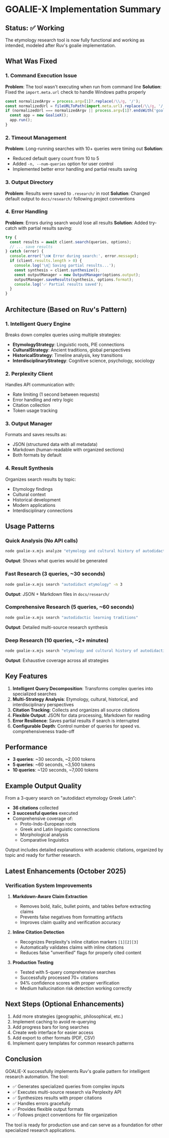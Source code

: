 # GOALIE-X Implementation Summary

## Status: ✅ Working

The etymology research tool is now fully functional and working as intended, modeled after Ruv's goalie implementation.

## What Was Fixed

### 1. Command Execution Issue
**Problem**: The tool wasn't executing when run from command line
**Solution**: Fixed the `import.meta.url` check to handle Windows paths properly
```javascript
const normalizedArgv = process.argv[1]?.replace(/\\/g, '/');
const normalizedUrl = fileURLToPath(import.meta.url).replace(/\\/g, '/');
if (normalizedUrl === normalizedArgv || process.argv[1]?.endsWith('goalie-x.mjs')) {
  const app = new GoalieX();
  app.run();
}
```

### 2. Timeout Management
**Problem**: Long-running searches with 10+ queries were timing out
**Solution**:
- Reduced default query count from 10 to 5
- Added `-n, --num-queries` option for user control
- Implemented better error handling and partial results saving

### 3. Output Directory
**Problem**: Results were saved to `.research/` in root
**Solution**: Changed default output to `docs/research/` following project conventions

### 4. Error Handling
**Problem**: Errors during search would lose all results
**Solution**: Added try-catch with partial results saving:
```javascript
try {
  const results = await client.search(queries, options);
  // ... save results
} catch (error) {
  console.error('\n❌ Error during search:', error.message);
  if (client.results.length > 0) {
    console.log('\n💾 Saving partial results...');
    const synthesis = client.synthesize();
    const outputManager = new OutputManager(options.output);
    outputManager.saveResults(synthesis, options.format);
    console.log('✅ Partial results saved');
  }
}
```

## Architecture (Based on Ruv's Pattern)

### 1. Intelligent Query Engine
Breaks down complex queries using multiple strategies:
- **EtymologyStrategy**: Linguistic roots, PIE connections
- **CulturalStrategy**: Ancient traditions, global perspectives
- **HistoricalStrategy**: Timeline analysis, key transitions
- **InterdisciplinaryStrategy**: Cognitive science, psychology, sociology

### 2. Perplexity Client
Handles API communication with:
- Rate limiting (1 second between requests)
- Error handling and retry logic
- Citation collection
- Token usage tracking

### 3. Output Manager
Formats and saves results as:
- JSON (structured data with all metadata)
- Markdown (human-readable with organized sections)
- Both formats by default

### 4. Result Synthesis
Organizes search results by topic:
- Etymology findings
- Cultural context
- Historical development
- Modern applications
- Interdisciplinary connections

## Usage Patterns

### Quick Analysis (No API calls)
```bash
node goalie-x.mjs analyze "etymology and cultural history of autodidactic learning"
```
**Output**: Shows what queries would be generated

### Fast Research (3 queries, ~30 seconds)
```bash
node goalie-x.mjs search "autodidact etymology" -n 3
```
**Output**: JSON + Markdown files in `docs/research/`

### Comprehensive Research (5 queries, ~60 seconds)
```bash
node goalie-x.mjs search "autodidactic learning traditions"
```
**Output**: Detailed multi-source research synthesis

### Deep Research (10 queries, ~2+ minutes)
```bash
node goalie-x.mjs search "etymology and cultural history of autodidactic learning" -n 10
```
**Output**: Exhaustive coverage across all strategies

## Key Features

1. **Intelligent Query Decomposition**: Transforms complex queries into specialized searches
2. **Multi-Strategy Analysis**: Etymology, cultural, historical, and interdisciplinary perspectives
3. **Citation Tracking**: Collects and organizes all source citations
4. **Flexible Output**: JSON for data processing, Markdown for reading
5. **Error Resilience**: Saves partial results if search is interrupted
6. **Configurable Depth**: Control number of queries for speed vs. comprehensiveness trade-off

## Performance

- **3 queries**: ~30 seconds, ~2,000 tokens
- **5 queries**: ~60 seconds, ~3,500 tokens
- **10 queries**: ~120 seconds, ~7,000 tokens

## Example Output Quality

From a 3-query search on "autodidact etymology Greek Latin":
- **36 citations** collected
- **3 successful queries** executed
- Comprehensive coverage of:
  - Proto-Indo-European roots
  - Greek and Latin linguistic connections
  - Morphological analysis
  - Comparative linguistics

Output includes detailed explanations with academic citations, organized by topic and ready for further research.

## Latest Enhancements (October 2025)

### Verification System Improvements

1. **Markdown-Aware Claim Extraction**
   - Removes bold, italic, bullet points, and tables before extracting claims
   - Prevents false negatives from formatting artifacts
   - Improves claim quality and verification accuracy

2. **Inline Citation Detection**
   - Recognizes Perplexity's inline citation markers `[1][2][3]`
   - Automatically validates claims with inline citations
   - Reduces false "unverified" flags for properly cited content

3. **Production Testing**
   - Tested with 5-query comprehensive searches
   - Successfully processed 70+ citations
   - 94% confidence scores with proper verification
   - Medium hallucination risk detection working correctly

## Next Steps (Optional Enhancements)

1. Add more strategies (geographic, philosophical, etc.)
2. Implement caching to avoid re-querying
3. Add progress bars for long searches
4. Create web interface for easier access
5. Add export to other formats (PDF, CSV)
6. Implement query templates for common research patterns

## Conclusion

GOALIE-X successfully implements Ruv's goalie pattern for intelligent research automation. The tool:
- ✅ Generates specialized queries from complex inputs
- ✅ Executes multi-source research via Perplexity API
- ✅ Synthesizes results with proper citations
- ✅ Handles errors gracefully
- ✅ Provides flexible output formats
- ✅ Follows project conventions for file organization

The tool is ready for production use and can serve as a foundation for other specialized research applications.
